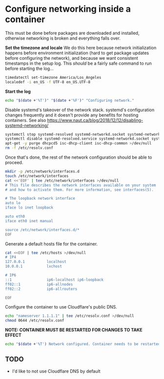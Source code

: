 # Configure networking inside a container

This must be done before packages are downloaded and installed, otherwise networking is broken and everything falls over.

**Set the timezone and locale**
We do this here because network initialization happens before environment initialization (hard to get package updates before configuring the network), and because we want consistent timestamps in the setup log. This *should* be a fairly safe command to run before starting the log...
```bash
timedatectl set-timezone America/Los_Angeles
localedef -i en_US -f UTF-8 en_US.UTF-8
```

**Start the log**
```bash
echo "$(date +'%T')" "$(date +'%F')" "Configuring network."
```

Disable systemd's takeover of the network stack. systemd's configuration changes frequently and it doesn't provide any benefits for hosting containers. See also https://www.naut.ca/blog/2018/12/12/disabling-systemd-networking/
```bash
systemctl stop systemd-resolved systemd-networkd.socket systemd-networkd networkd-dispatcher systemd-networkd-wait-online >/dev/null 2>&1
systemctl disable systemd-resolved.service systemd-networkd.socket systemd-networkd networkd-dispatcher systemd-networkd-wait-online >/dev/null 2>&1
apt-get -y purge dhcpcd5 isc-dhcp-client isc-dhcp-common >/dev/null
rm -f /etc/resolv.conf
```

Once that's done, the rest of the network configuration should be able to proceed.
```bash
mkdir -p /etc/network/interfaces.d
touch /etc/network/interfaces
cat <<'EOF' | tee /etc/network/interfaces >/dev/null
# This file describes the network interfaces available on your system
# and how to activate them. For more information, see interfaces(5).

# The loopback network interface
auto lo
iface lo inet loopback

auto eth0
iface eth0 inet manual

source /etc/network/interfaces.d/*
EOF
```

Generate a default hosts file for the container.
```bash
cat <<EOF | tee /etc/hosts >/dev/null
# IP4
127.0.0.1          localhost
10.0.0.1           lxchost

# IP6
::1                ip6-localhost ip6-loopback
ff02::1            ip6-allnodes
ff02::2            ip6-allrouters

EOF
```

Configure the container to use Cloudflare's public DNS.
```bash
echo "nameserver 1.1.1.1" | tee /etc/resolv.conf >/dev/null
chmod 0644 /etc/resolv.conf
```


**NOTE: CONTAINER MUST BE RESTARTED FOR CHANGES TO TAKE EFFECT**
```bash
echo "$(date +'%T') Network configured. Container needs to be restarted."
```


## TODO

* I'd like to not use Cloudflare DNS by default